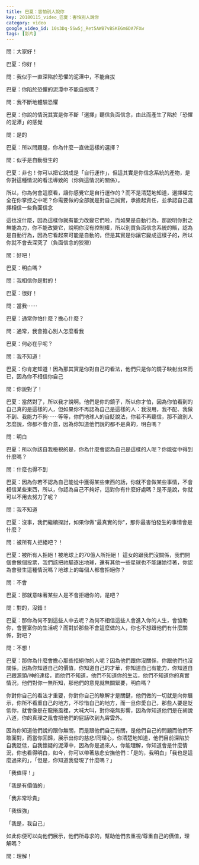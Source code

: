 ```yaml
---
title: 巴夏：害怕別人說你
key: 20180115_video_巴夏：害怕別人說你
category: video
google_video_id: 10s3Dq-5Sw5j_Ret5AWB7vBSKEGm6DA7FXw
tags: [影片]
---
```


問：大家好！

巴夏：你好！

問：我似乎一直深陷於恐懼的泥潭中，不能自拔

巴夏：你陷於恐懼的泥潭中不能自拔嗎？

問：我不斷地體驗恐懼

巴夏：你說的情況其實是你不斷「選擇」聽信負面信念，由此而產生了陷於「恐懼的泥潭」的感覺

問：是的

巴夏：所以問題是，你為什麼一直做這樣的選擇？

問：似乎是自動發生的

巴夏：非也！你可以把它說成是「自行運作」，但這其實是你信念系統的產物，是你對這種情況的看法導致的（你與這情況的關係）。

所以，你為何會這麼看，讓你感覺它是自行運作的？而不是清楚地知道，選擇權完全在你掌控之中呢？你需要做的全部就是對自己誠實，承擔起責任，並承認自己選擇相信一些負面信念

這也沒什麼，因為這樣你就有能力改變它們啦，而如果是自動行為，那說明你對之無能為力，你不能改變它，說明你沒有控制權，所以別買負面信念系統的賬，認為是自動行為，因為它看起來可能是自動的，但是其實是你讓它變成這樣子的，所以你就不會去深究了（負面信念的狡猾）

問：好吧！

巴夏：明白嗎？

問：我相信你是對的！

巴夏：很好！

問：當我⋯⋯

巴夏：通常你怕什麼？擔心什麼？

問：通常，我會擔心別人怎麼看我

巴夏：何必在乎呢？

問：我不知道！

巴夏：你肯定知道！因為那其實是你對自己的看法，他們只是你的鏡子映射出來而已，因為你不相信你自己

問：你說對了！

巴夏：當然對了，所以我才說啊。他們是你的鏡子，所以你才怕，因為你怕看到的自己真的是這樣的人，但如果你不再認為自己是這樣的人：我沒用，我不配、我做不到、我能力不夠⋯⋯等等，你們地球人的自貶說法，你若不再聽信，那不論別人怎麼說，你都不會介意，因為你知道他們說的都不是真的，明白嗎？

問：明白

巴夏：所以你該自我檢視的是，你為什麼會認為自己是這樣的人呢？你能從中得到什麼嗎？

問：什麼也得不到

巴夏：因為你若不認為自己能從中獲得某些東西的話，你就不會做某些事情，不會相信某些東西，所以，你認為自己不夠好，這對你有什麼好處嗎？是不是說，你就可以不用去努力了呢？

問：我不知道

巴夏：沒事，我們繼續探討，如果你做"最真實的你"，那你最害怕發生的事情會是什麼？

問：被所有人拒絕吧？！

巴夏：被所有人拒絕！被地球上的70億人所拒絕！ 這女的跟我們沒關係，我們開個會做個投票，我們該把祂驅逐出地球，還有其他一些星球也不能讓她待著，你認為會發生這種情況嗎？地球上的每個人都會拒絕你？

問：不會

巴夏：那就意味著某些人是不會拒絕你的，是吧？

問：對的，沒錯！

巴夏：那你為何不到這些人中去呢？為何不相信這些人會進入你的人生，會協助你，會豐富你的生活呢？而對於那些不會這麼做的人，你也不想跟他們有什麼關係，對吧？

問：不想！

巴夏：那你為什麼會擔心那些拒絕你的人呢？因為他們跟你沒關係，你跟他們也沒關係，因為你知道自己的價值，你知道自己的才華，你知道自己有能力，你知道自己跟源頭/神的連接，而他們不知道，他們不知道你的生活，他們不知道你的真實情況，他們對你一無所知，那他們的意見就無關緊要，明白嗎？

你對你自己的看法才重要，你對你自己的瞭解才是關鍵，他們做的一切就是向你展示，你所不看重自己的地方，不珍惜自己的地方，而一旦你愛自己，那些人要是貶低你，就會像是在龍捲風裡，大喊大叫，對你毫無影響，因為你知道他們是在胡說八道，你的真理之風會把他們的屁話吹到九霄雲外。

因為你知道他們說的跟你無關，而是跟他們自己有關，是他們自己的問題而他們不敢面對，而當你回歸，展示出你的慈悲/同理心，你清楚地知道，他們目前深陷於自我貶低，自我懷疑的泥潭中，因為你是過來人，你能理解，你知道會是什麼情況，你也看得明白，如今，你可以帶著慈悲安撫他們：「是的，我明白」「我也是這麼過來的」，「但是，你知道我發現了什麼嗎？」

「我值得！」

「我是有價值的」

「我非常珍貴」

「我很強」

「我是，我自己」

如此你便可以向他們展示，他們所尋求的，幫助他們去重視/尊重自己的價值，理解嗎？

問：理解！
